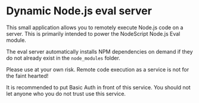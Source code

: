 # Dynamic Node.js eval server

This small application allows you to remotely execute Node.js code on a server. This is primarily intended to power the NodeScript Node.js Eval module. 

The eval server automatically installs NPM dependencies on demand if they do not already exist in the `node_modules` folder. 

Please use at your own risk. Remote code execution as a service is not for the faint hearted! 

It is recommended to put Basic Auth in front of this service. You should not let anyone who you do not trust use this service.
